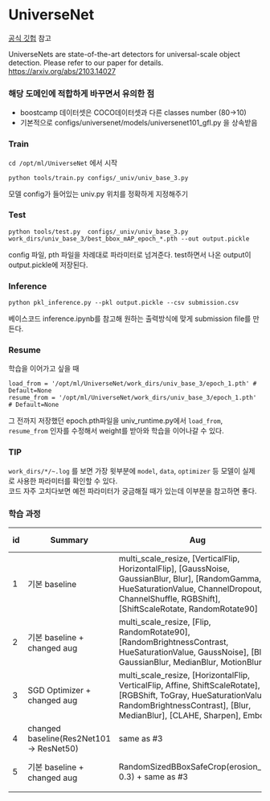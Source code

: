 # UniverseNet 

[공식 깃헙](https://github.com/shinya7y/UniverseNet) 참고 

UniverseNets are state-of-the-art detectors for universal-scale object detection. 
Please refer to our paper for details. https://arxiv.org/abs/2103.14027


### 해당 도메인에 적합하게 바꾸면서 유의한 점 
- boostcamp 데이터셋은 COCO데이터셋과 다른 classes number (80->10)
- 기본적으로 configs/universenet/models/universenet101_gfl.py 을 상속받음


### Train 
`cd /opt/ml/UniverseNet` 에서 시작 

```
python tools/train.py configs/_univ/univ_base_3.py 
```
모델 config가 들어있는 univ.py 위치를 정확하게 지정해주기 


### Test

```
python tools/test.py  configs/_univ/univ_base_3.py  work_dirs/univ_base_3/best_bbox_mAP_epoch_*.pth --out output.pickle 
```
config 파일, pth 파일을 차례대로 파라미터로 넘겨준다. 
test하면서 나온 output이 output.pickle에 저장된다.


### Inference
```
python pkl_inference.py --pkl output.pickle --csv submission.csv
```

베이스코드 inference.ipynb를 참고해 원하는 출력방식에 맞게 submission file를 만든다. 


### Resume 
학습을 이어가고 싶을 때 
```
load_from = '/opt/ml/UniverseNet/work_dirs/univ_base_3/epoch_1.pth' # Default=None
resume_from = '/opt/ml/UniverseNet/work_dirs/univ_base_3/epoch_1.pth' # Default=None
```
그 전까지 저장했던 epoch.pth파일을 univ_runtime.py에서 `load_from`, `resume_from` 인자를 수정해서 weight를 받아와 학습을 이어나갈 수 있다. 

### TIP
`work_dirs/*/~.log` 를 보면 가장 윗부분에 `model`, `data`, `optimizer` 등 모델이 실제로 사용한 파라미터를 확인할 수 있다. \
코드 자주 고치다보면 예전 파라미터가 궁금해질 때가 있는데 이부분을 참고하면 좋다. 

### 학습 과정 


| id | Summary | Aug | va | test mAP |
| --- | --- | --- | --- | --- |
| 1 | 기본 baseline  | multi_scale_resize, [VerticalFlip, HorizontalFlip], [GaussNoise, GaussianBlur, Blur], [RandomGamma, HueSaturationValue, ChannelDropout, ChannelShuffle, RGBShift], [ShiftScaleRotate, RandomRotate90] | fold 1  | 0.6128 |
| 2 | 기본 baseline + changed aug | multi_scale_resize, [Flip, RandomRotate90], [RandomBrightnessContrast, HueSaturationValue, GaussNoise], [Blur, GaussianBlur, MedianBlur, MotionBlur] | fold 3 |  |
| 3 | SGD Optimizer + changed aug | multi_scale_resize, [HorizontalFlip, VerticalFlip, Affine, ShiftScaleRotate], [RGBShift, ToGray, HueSaturationValue< RandomBrightnessContrast], [Blur, MedianBlur], [CLAHE, Sharpen], Emboss | fold 4  | 0.6231 |
| 4 | changed baseline(Res2Net101 → ResNet50) | same as #3  | fold 5 | bad graph  |
| 5 | 기본 baseline + changed aug  | RandomSizedBBoxSafeCrop(erosion_rate 0.3) + same as #3 | fold 5  | little bad graph |
|  |  |  |  |  |


